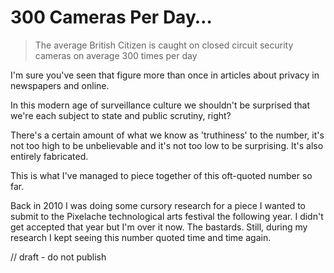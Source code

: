 # 300 Cameras Per Day…

> The average British Citizen is caught on closed circuit security cameras on average 300 times per day

I'm sure you've seen that figure more than once in articles about privacy in newspapers and online.

In this modern age of surveillance culture we shouldn't be surprised that we're each subject to state and public scrutiny, right?

There's a certain amount of what we know as 'truthiness' to the number, it's not too high to be unbelievable and it's not too low to be surprising. It's also entirely fabricated.

This is what I've managed to piece together of this oft-quoted number so far.

Back in 2010 I was doing some cursory research for a piece I wanted to submit to the Pixelache technological arts festival the following year. I didn't get accepted that year but I'm over it now. The bastards. Still, during my research I kept seeing this number quoted time and time again.

// draft - do not publish
